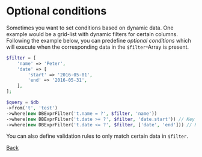 # Optional conditions

Sometimes you want to set conditions based on dynamic data. One example would be a grid-list with dynamic filters for certain columns. Following the example below, you can predefine _optional conditions_ which will execute when the corresponding data in the `$filter`-Array is present. 

```PHP
$filter = [
	'name' => 'Peter',
	'date' => [
		'start' => '2016-05-01',
		'end' => '2016-05-31',
	],
];

$query = $db
->from('t', 'test')
->where(new DBExprFilter('t.name = ?', $filter, 'name'))
->where(new DBExprFilter('t.date >= ?', $filter, 'date.start')) // Key in dot-notation
->where(new DBExprFilter('t.date <= ?', $filter, ['date', 'end'])) // Key in array-notation
```

You can also define validation rules to only match certain data in `$filter`.

[Back](../README.md)
